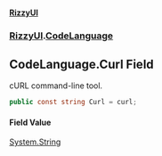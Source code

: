 #### [RizzyUI](index 'index')
### [RizzyUI](RizzyUI 'RizzyUI').[CodeLanguage](RizzyUI.CodeLanguage 'RizzyUI.CodeLanguage')

## CodeLanguage.Curl Field

cURL command-line tool.

```csharp
public const string Curl = curl;
```

#### Field Value
[System.String](https://docs.microsoft.com/en-us/dotnet/api/System.String 'System.String')